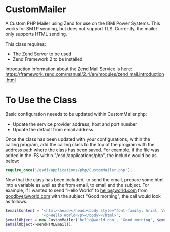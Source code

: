 # CustomMailer
A Custom PHP Mailer using Zend for use on the IBMi Power Systems. This works for SMTP sending, but does not support TLS. Currently, the mailer only supports HTML sending.

This class requires:
- The Zend Server to be used
- Zend Framework 2 to be installed

Introduction information about the Zend Mail Service is here: https://framework.zend.com/manual/2.4/en/modules/zend.mail.introduction.html

# To Use the Class
Basic configuration neeeds to be updated within CustomMailer.php:
- Update the service provider address, host and port number
- Update the default from email address.

Once the class has been updated with your configurations, within the calling program, add the calling class to the top of the program with the address path where the class has been saved. For example, if the file was added in the IFS within "/esdi/applications/php", the include would be as below:
```php 
require_once('/esdi/applications/php/CustomMailer.php');
```
Now that the class has been included, to send the email, prepare some html into a variable as well as the from email, to email and the subject. For example, if I wanted to send "Hello World" to hello@world.com from goodbye@world.com with the subject "Good morning", the call would look as follows.
```php
$emailContent = '<html><head></head><body style="font-family: Arial, Verdana, Sans-serif;font-size: 10px;background:#ffffff">' 
              . '<p>Hello World</p></body></html>';
$emailObject = new CustomMailer('hello@world.com', 'Good morning', $emailContent, 'goodbye@world.com');
$emailObject->sendHTMLEmail();
```

